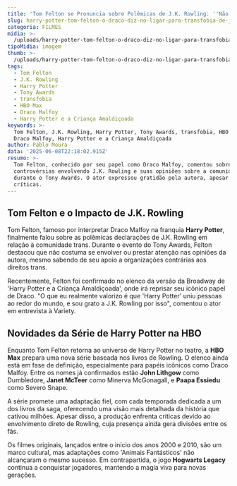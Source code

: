 ```yaml
---
title: 'Tom Felton se Pronuncia sobre Polêmicas de J.K. Rowling: ''Não me Atento Muito'''
slug: harry-potter-tom-felton-o-draco-diz-no-ligar-para-transfobia-de-jk-rowling
categoria: FILMES
midia: >-
  /uploads/harry-potter-tom-felton-o-draco-diz-no-ligar-para-transfobia-de-jk-rowling-thumb.jpg
tipoMidia: imagem
thumb: >-
  /uploads/harry-potter-tom-felton-o-draco-diz-no-ligar-para-transfobia-de-jk-rowling-thumb.jpg
tags:
  - Tom Felton
  - J.K. Rowling
  - Harry Potter
  - Tony Awards
  - transfobia
  - HBO Max
  - Draco Malfoy
  - Harry Potter e a Criança Amaldiçoada
keywords: >-
  Tom Felton, J.K. Rowling, Harry Potter, Tony Awards, transfobia, HBO Max,
  Draco Malfoy, Harry Potter e a Criança Amaldiçoada
author: Pablo Moura
data: '2025-06-08T22:18:02.915Z'
resumo: >-
  Tom Felton, conhecido por seu papel como Draco Malfoy, comentou sobre as
  controvérsias envolvendo J.K. Rowling e suas opiniões sobre a comunidade trans
  durante o Tony Awards. O ator expressou gratidão pela autora, apesar das
  críticas.
---
```


## Tom Felton e o Impacto de J.K. Rowling

<blockquote class="twitter-tweet"><a href="https://twitter.com/user/status/1931813239329116288"></a></blockquote>

Tom Felton, famoso por interpretar Draco Malfoy na franquia **Harry Potter**, finalmente falou sobre as polêmicas declarações de J.K. Rowling em relação à comunidade trans. Durante o evento do Tony Awards, Felton destacou que não costuma se envolver ou prestar atenção nas opiniões da autora, mesmo sabendo de seu apoio a organizações contrárias aos direitos trans.

Recentemente, Felton foi confirmado no elenco da versão da Broadway de 'Harry Potter e a Criança Amaldiçoada', onde irá reprisar seu icônico papel de Draco. "O que eu realmente valorizo é que 'Harry Potter' uniu pessoas ao redor do mundo, e sou grato a J.K. Rowling por isso", comentou o ator em entrevista à Variety.

## Novidades da Série de Harry Potter na HBO

Enquanto Tom Felton retorna ao universo de Harry Potter no teatro, a **HBO Max** prepara uma nova série baseada nos livros de Rowling. O elenco ainda está em fase de definição, especialmente para papéis icônicos como Draco Malfoy. Entre os nomes já confirmados estão **John Lithgow** como Dumbledore, **Janet McTeer** como Minerva McGonagall, e **Paapa Essiedu** como Severo Snape.

A série promete uma adaptação fiel, com cada temporada dedicada a um dos livros da saga, oferecendo uma visão mais detalhada da história que cativou milhões. Apesar disso, a produção enfrenta críticas devido ao envolvimento direto de Rowling, cuja presença ainda gera divisões entre os fãs.

Os filmes originais, lançados entre o início dos anos 2000 e 2010, são um marco cultural, mas adaptações como 'Animais Fantásticos' não alcançaram o mesmo sucesso. Em contrapartida, o jogo **Hogwarts Legacy** continua a conquistar jogadores, mantendo a magia viva para novas gerações.
